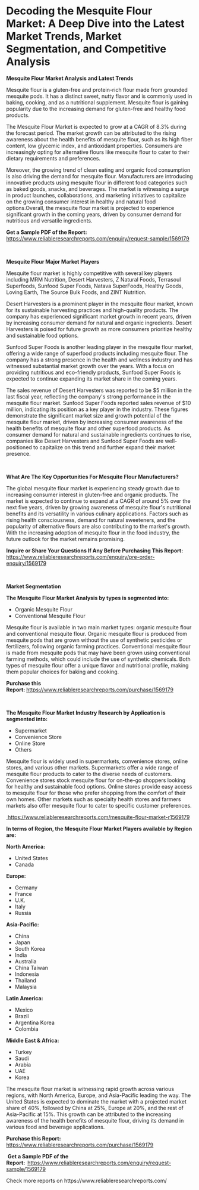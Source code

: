 <p><h1>Decoding the Mesquite Flour Market: A Deep Dive into the Latest Market Trends, Market Segmentation, and Competitive Analysis</h1></p><p><strong>Mesquite Flour Market Analysis and Latest Trends</strong></p>
<p><p>Mesquite flour is a gluten-free and protein-rich flour made from grounded mesquite pods. It has a distinct sweet, nutty flavor and is commonly used in baking, cooking, and as a nutritional supplement. Mesquite flour is gaining popularity due to the increasing demand for gluten-free and healthy food products.</p><p>The Mesquite Flour Market is expected to grow at a CAGR of 8.3% during the forecast period. The market growth can be attributed to the rising awareness about the health benefits of mesquite flour, such as its high fiber content, low glycemic index, and antioxidant properties. Consumers are increasingly opting for alternative flours like mesquite flour to cater to their dietary requirements and preferences.</p><p>Moreover, the growing trend of clean eating and organic food consumption is also driving the demand for mesquite flour. Manufacturers are introducing innovative products using mesquite flour in different food categories such as baked goods, snacks, and beverages. The market is witnessing a surge in product launches, collaborations, and marketing initiatives to capitalize on the growing consumer interest in healthy and natural food options.Overall, the mesquite flour market is projected to experience significant growth in the coming years, driven by consumer demand for nutritious and versatile ingredients.</p></p>
<p><strong>Get a Sample PDF of the Report:&nbsp;</strong> <a href="https://www.reliableresearchreports.com/enquiry/request-sample/1569179">https://www.reliableresearchreports.com/enquiry/request-sample/1569179</a></p>
<p>&nbsp;</p>
<p><strong>Mesquite Flour Major Market Players</strong></p>
<p><p>Mesquite flour market is highly competitive with several key players including MRM Nutrition, Desert Harvesters, Z Natural Foods, Terrasoul Superfoods, Sunfood Super Foods, Natava SuperFoods, Healthy Goods, Loving Earth, The Source Bulk Foods, and ZINT Nutrition. </p><p>Desert Harvesters is a prominent player in the mesquite flour market, known for its sustainable harvesting practices and high-quality products. The company has experienced significant market growth in recent years, driven by increasing consumer demand for natural and organic ingredients. Desert Harvesters is poised for future growth as more consumers prioritize healthy and sustainable food options.</p><p>Sunfood Super Foods is another leading player in the mesquite flour market, offering a wide range of superfood products including mesquite flour. The company has a strong presence in the health and wellness industry and has witnessed substantial market growth over the years. With a focus on providing nutritious and eco-friendly products, Sunfood Super Foods is expected to continue expanding its market share in the coming years.</p><p>The sales revenue of Desert Harvesters was reported to be $5 million in the last fiscal year, reflecting the company's strong performance in the mesquite flour market. Sunfood Super Foods reported sales revenue of $10 million, indicating its position as a key player in the industry. These figures demonstrate the significant market size and growth potential of the mesquite flour market, driven by increasing consumer awareness of the health benefits of mesquite flour and other superfood products. As consumer demand for natural and sustainable ingredients continues to rise, companies like Desert Harvesters and Sunfood Super Foods are well-positioned to capitalize on this trend and further expand their market presence.</p></p>
<p>&nbsp;</p>
<p><strong>What Are The Key Opportunities For Mesquite Flour Manufacturers?</strong></p>
<p><p>The global mesquite flour market is experiencing steady growth due to increasing consumer interest in gluten-free and organic products. The market is expected to continue to expand at a CAGR of around 5% over the next five years, driven by growing awareness of mesquite flour's nutritional benefits and its versatility in various culinary applications. Factors such as rising health consciousness, demand for natural sweeteners, and the popularity of alternative flours are also contributing to the market's growth. With the increasing adoption of mesquite flour in the food industry, the future outlook for the market remains promising.</p></p>
<p><strong>Inquire or Share Your Questions If Any Before Purchasing This Report:</strong> <a href="https://www.reliableresearchreports.com/enquiry/pre-order-enquiry/1569179">https://www.reliableresearchreports.com/enquiry/pre-order-enquiry/1569179</a></p>
<p>&nbsp;</p>
<p><strong>Market Segmentation</strong></p>
<p><strong>The Mesquite Flour Market Analysis by types is segmented into:</strong></p>
<p><ul><li>Organic Mesquite Flour</li><li>Conventional Mesquite Flour</li></ul></p>
<p><p>Mesquite flour is available in two main market types: organic mesquite flour and conventional mesquite flour. Organic mesquite flour is produced from mesquite pods that are grown without the use of synthetic pesticides or fertilizers, following organic farming practices. Conventional mesquite flour is made from mesquite pods that may have been grown using conventional farming methods, which could include the use of synthetic chemicals. Both types of mesquite flour offer a unique flavor and nutritional profile, making them popular choices for baking and cooking.</p></p>
<p><strong>Purchase this Report:&nbsp;</strong><a href="https://www.reliableresearchreports.com/purchase/1569179">https://www.reliableresearchreports.com/purchase/1569179</a></p>
<p>&nbsp;</p>
<p><strong>The Mesquite Flour Market Industry Research by Application is segmented into:</strong></p>
<p><ul><li>Supermarket</li><li>Convenience Store</li><li>Online Store</li><li>Others</li></ul></p>
<p><p>Mesquite flour is widely used in supermarkets, convenience stores, online stores, and various other markets. Supermarkets offer a wide range of mesquite flour products to cater to the diverse needs of customers. Convenience stores stock mesquite flour for on-the-go shoppers looking for healthy and sustainable food options. Online stores provide easy access to mesquite flour for those who prefer shopping from the comfort of their own homes. Other markets such as specialty health stores and farmers markets also offer mesquite flour to cater to specific customer preferences.</p></p>
<p><a href="https://www.reliableresearchreports.com/mesquite-flour-market-r1569179">&nbsp;https://www.reliableresearchreports.com/mesquite-flour-market-r1569179</a></p>
<p><strong>In terms of Region, the Mesquite Flour Market Players available by Region are:</strong></p>
<p>
    <p> <strong> North America: </strong>
        <ul>
            <li>United States</li>
            <li>Canada</li>
        </ul>
        </p> 
    <p> <strong> Europe: </strong>
        <ul>
            <li>Germany</li>
            <li>France</li>
            <li>U.K.</li>
            <li>Italy</li>
            <li>Russia</li>
        </ul>
        </p> 
    <p> <strong> Asia-Pacific: </strong>
        <ul>
            <li>China</li>
            <li>Japan</li>
            <li>South Korea</li>
            <li>India</li>
            <li>Australia</li>
            <li>China Taiwan</li>
            <li>Indonesia</li>
            <li>Thailand</li>
            <li>Malaysia</li>
        </ul>
        </p> 
    <p> <strong> Latin America: </strong>
        <ul>
            <li>Mexico</li>
            <li>Brazil</li>
            <li>Argentina Korea</li>
            <li>Colombia</li>
        </ul>
        </p> 
    <p> <strong> Middle East & Africa: </strong>
        <ul>
            <li>Turkey</li>
            <li>Saudi</li>
            <li>Arabia</li>
            <li>UAE</li>
            <li>Korea</li>
        </ul>
    </p>
    </p>
<p><p>The mesquite flour market is witnessing rapid growth across various regions, with North America, Europe, and Asia-Pacific leading the way. The United States is expected to dominate the market with a projected market share of 40%, followed by China at 25%, Europe at 20%, and the rest of Asia-Pacific at 15%. This growth can be attributed to the increasing awareness of the health benefits of mesquite flour, driving its demand in various food and beverage applications.</p></p>
<p><strong>Purchase this Report: </strong><a href="https://www.reliableresearchreports.com/purchase/1569179">https://www.reliableresearchreports.com/purchase/1569179</a></p>
<p>&nbsp;<strong>Get a Sample PDF of the Report:&nbsp;&nbsp;</strong><a href="https://www.reliableresearchreports.com/enquiry/request-sample/1569179">https://www.reliableresearchreports.com/enquiry/request-sample/1569179</a></p>
<p><strong></strong></p>
<p>Check more reports on https://www.reliableresearchreports.com/</p>